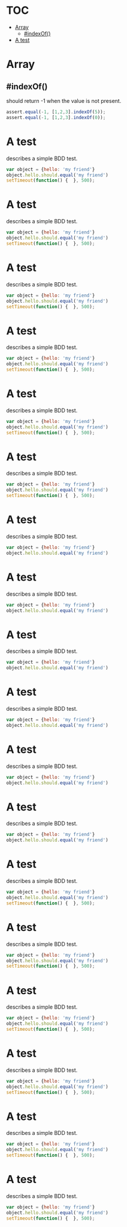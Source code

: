 # TOC
   - [Array](#array)
     - [#indexOf()](#array-indexof)
   - [A test](#a-test)
<a name=""></a>

<a name="array"></a>
# Array
<a name="array-indexof"></a>
## #indexOf()
should return -1 when the value is not present.

```js
assert.equal(-1, [1,2,3].indexOf(5));
assert.equal(-1, [1,2,3].indexOf(0));
```

<a name="a-test"></a>
# A test
describes a simple BDD test.

```js
var object = {hello: 'my friend'}
object.hello.should.equal('my friend')
setTimeout(function() {  }, 500);
```

<a name="a-test"></a>
# A test
describes a simple BDD test.

```js
var object = {hello: 'my friend'}
object.hello.should.equal('my friend')
setTimeout(function() {  }, 500);
```

<a name="a-test"></a>
# A test
describes a simple BDD test.

```js
var object = {hello: 'my friend'}
object.hello.should.equal('my friend')
setTimeout(function() {  }, 500);
```

<a name="a-test"></a>
# A test
describes a simple BDD test.

```js
var object = {hello: 'my friend'}
object.hello.should.equal('my friend')
setTimeout(function() {  }, 500);
```

<a name="a-test"></a>
# A test
describes a simple BDD test.

```js
var object = {hello: 'my friend'}
object.hello.should.equal('my friend')
setTimeout(function() {  }, 500);
```

<a name="a-test"></a>
# A test
describes a simple BDD test.

```js
var object = {hello: 'my friend'}
object.hello.should.equal('my friend')
setTimeout(function() {  }, 500);
```

<a name="a-test"></a>
# A test
describes a simple BDD test.

```js
var object = {hello: 'my friend'}
object.hello.should.equal('my friend')
```

<a name="a-test"></a>
# A test
describes a simple BDD test.

```js
var object = {hello: 'my friend'}
object.hello.should.equal('my friend')
```

<a name="a-test"></a>
# A test
describes a simple BDD test.

```js
var object = {hello: 'my friend'}
object.hello.should.equal('my friend')
```

<a name="a-test"></a>
# A test
describes a simple BDD test.

```js
var object = {hello: 'my friend'}
object.hello.should.equal('my friend')
```

<a name="a-test"></a>
# A test
describes a simple BDD test.

```js
var object = {hello: 'my friend'}
object.hello.should.equal('my friend')
```

<a name="a-test"></a>
# A test
describes a simple BDD test.

```js
var object = {hello: 'my friend'}
object.hello.should.equal('my friend')
```

<a name="a-test"></a>
# A test
describes a simple BDD test.

```js
var object = {hello: 'my friend'}
object.hello.should.equal('my friend')
setTimeout(function() {  }, 500);
```

<a name="a-test"></a>
# A test
describes a simple BDD test.

```js
var object = {hello: 'my friend'}
object.hello.should.equal('my friend')
setTimeout(function() {  }, 500);
```

<a name="a-test"></a>
# A test
describes a simple BDD test.

```js
var object = {hello: 'my friend'}
object.hello.should.equal('my friend')
setTimeout(function() {  }, 500);
```

<a name="a-test"></a>
# A test
describes a simple BDD test.

```js
var object = {hello: 'my friend'}
object.hello.should.equal('my friend')
setTimeout(function() {  }, 500);
```

<a name="a-test"></a>
# A test
describes a simple BDD test.

```js
var object = {hello: 'my friend'}
object.hello.should.equal('my friend')
setTimeout(function() {  }, 500);
```

<a name="a-test"></a>
# A test
describes a simple BDD test.

```js
var object = {hello: 'my friend'}
object.hello.should.equal('my friend')
setTimeout(function() {  }, 500);
```